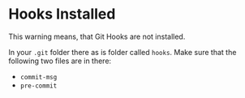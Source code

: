# Hooks Installed

This warning means, that Git Hooks are not installed.

In your `.git` folder there as is folder called `hooks`.
Make sure that the following two files are in there:

- `commit-msg`
- `pre-commit`
